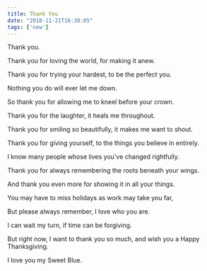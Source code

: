 ```yaml
---
title: Thank You
date: "2018-11-21T16:30:05"
tags: ['new']
---
```


Thank you.

Thank you for loving the world, for making it anew.

Thank you for trying your hardest, to be the perfect you.

Nothing you do will ever let me down.

So thank you for allowing me to kneel before your crown.

Thank you for the laughter, it heals me throughout.

Thank you for smiling so beautifully, it makes me want to shout.

Thank you for giving yourself, to the things you believe in entirely.

I know many people whose lives you've changed rightfully.

Thank you for always remembering the roots beneath your wings.

And thank you even more for showing it in all your things.

You may have to miss holidays as work may take you far,

But please always remember, I love who you are.

I can wait my turn, if time can be forgiving.

But right now, I want to thank you so much, and wish you a Happy Thanksgiving.

I love you my Sweet Blue.